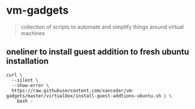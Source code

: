 # vm-gadgets
> collection of scripts to automate and simplify things around virtual machines

## oneliner to install guest addition to fresh ubuntu installation

```shell script
curl \
  --silent \
  --show-error \
  https://raw.githubusercontent.com/xancoder/vm-gadgets/master/virtualbox/install-guest-addtions-ubuntu.sh | \
    bash -
```
